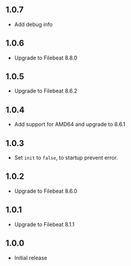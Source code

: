 <!-- https://developers.home-assistant.io/docs/add-ons/presentation#keeping-a-changelog -->

## 1.0.7

- Add debug info

## 1.0.6

- Upgrade to Filebeat 8.8.0

## 1.0.5

- Upgrade to Filebeat 8.6.2

## 1.0.4

- Add support for AMD64 and upgrade to 8.6.1

## 1.0.3

- Set ``init`` to ``false``, to startup prevent error.

## 1.0.2

- Upgrade to Filebeat 8.6.0

## 1.0.1

- Upgrade to Filebeat 8.1.1

## 1.0.0

- Initial release
